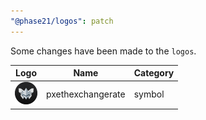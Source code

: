 ```yaml
---
"@phase21/logos": patch
---
```


Some changes have been made to the `logos`.

|Logo|Name|Category|
|---|---|---|
|<img src="./raw/symbols/pxethexchangerate.svg" width="36" alt="">|pxethexchangerate|symbol|
